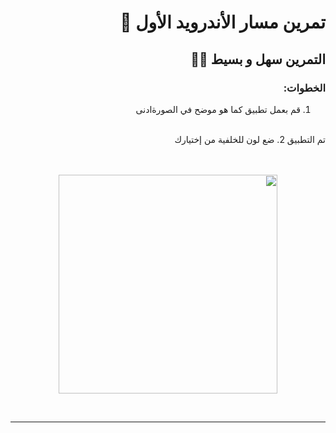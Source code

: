 <div dir = "rtl">

#  تمرين مسار الأندرويد الأول 💚
## التمرين سهل و بسيط 💪🏻

### الخطوات: 

 1.  قم بعمل تطبيق كما هو موضح في الصورةادنى
<br>
تم التطبيق
2. ضع لون للخلفية من إختيارك
<br> 

<br>
<br>
<p align="center">
<img src = "https://github.com/kuwaitcodes/android-hw-2/blob/master/hw1.png" width = "350px" margin="auto"/>
</p>
<br>
<hr>



</div>
